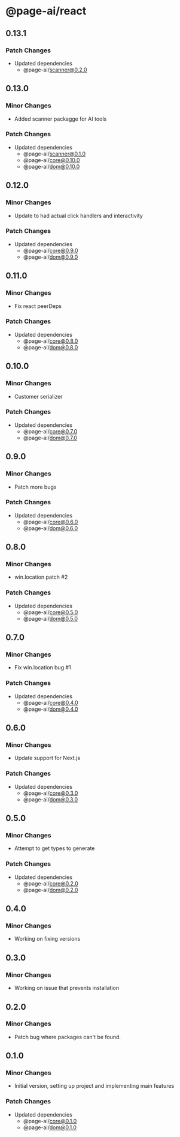 # @page-ai/react

## 0.13.1

### Patch Changes

- Updated dependencies
  - @page-ai/scanner@0.2.0

## 0.13.0

### Minor Changes

- Added scanner packagge for AI tools

### Patch Changes

- Updated dependencies
  - @page-ai/scanner@0.1.0
  - @page-ai/core@0.10.0
  - @page-ai/dom@0.10.0

## 0.12.0

### Minor Changes

- Update to had actual click handlers and interactivity

### Patch Changes

- Updated dependencies
  - @page-ai/core@0.9.0
  - @page-ai/dom@0.9.0

## 0.11.0

### Minor Changes

- Fix react peerDeps

### Patch Changes

- Updated dependencies
  - @page-ai/core@0.8.0
  - @page-ai/dom@0.8.0

## 0.10.0

### Minor Changes

- Customer serializer

### Patch Changes

- Updated dependencies
  - @page-ai/core@0.7.0
  - @page-ai/dom@0.7.0

## 0.9.0

### Minor Changes

- Patch more bugs

### Patch Changes

- Updated dependencies
  - @page-ai/core@0.6.0
  - @page-ai/dom@0.6.0

## 0.8.0

### Minor Changes

- win.location patch #2

### Patch Changes

- Updated dependencies
  - @page-ai/core@0.5.0
  - @page-ai/dom@0.5.0

## 0.7.0

### Minor Changes

- Fix win.location bug #1

### Patch Changes

- Updated dependencies
  - @page-ai/core@0.4.0
  - @page-ai/dom@0.4.0

## 0.6.0

### Minor Changes

- Update support for Next.js

### Patch Changes

- Updated dependencies
  - @page-ai/core@0.3.0
  - @page-ai/dom@0.3.0

## 0.5.0

### Minor Changes

- Attempt to get types to generate

### Patch Changes

- Updated dependencies
  - @page-ai/core@0.2.0
  - @page-ai/dom@0.2.0

## 0.4.0

### Minor Changes

- Working on fixing versions

## 0.3.0

### Minor Changes

- Working on issue that prevents installation

## 0.2.0

### Minor Changes

- Patch bug where packages can't be found.

## 0.1.0

### Minor Changes

- Initial version, setting up project and implementing main features

### Patch Changes

- Updated dependencies
  - @page-ai/core@0.1.0
  - @page-ai/dom@0.1.0
